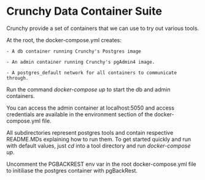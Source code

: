 # Crunchy Data Container Suite

Crunchy provide a set of containers that we can use to try out various tools.

At the root, the docker-compose.yml creates:

    - A db container running Crunchy's Postgres image
    
    - An admin container running Crunchy's pgAdmin4 image. 
    
    - A postgres_default network for all containers to communicate through.

Run the command <i>docker-compose up</i> to start the db and admin containers.

You can access the admin container at localhost:5050 and access credentials are available in the environment section of the docker-compose.yml file. 

All subdirectories represent postgres tools and contain respective README.MDs explaining how to run them. To get started quickly and run with default values, just <i>cd</i> into a tool directory and run <i>docker-compose up</i>.

Uncomment the PGBACKREST env var in the root docker-compose.yml file to initiliase the postgres container with pgBackRest.
